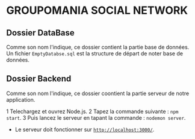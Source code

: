# GROUPOMANIA SOCIAL NETWORK

## Dossier DataBase
Comme son nom l'indique, ce dossier contient la partie base de données.
Un fichier `EmptyDatabse.sql` est la structure de départ de noter base de données.

## Dossier Backend
Comme son nom l'indique, ce dossier coontient la partie serveur de notre application.

1 Telechargez et ouvrez Node.js. 
2 Tapez la commande suivante : `npm start`. 
3 Puis lancez le serveur en tapant la commande : `nodemon server`.

- Le serveur doit fonctionner sur [`http://localhost:3000/`](http://localhost:3000/).
